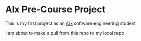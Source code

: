 # Alx Pre-Course Project

This is my first project as an [Alx](https://www.alxafrica.com) software engineering student

I am about to make a pull from this repo to my local repo
